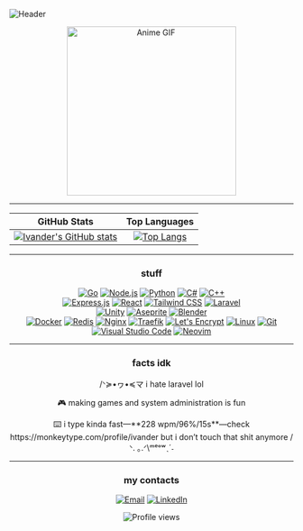      
<!-- Header -->
![Header](https://capsule-render.vercel.app/api?type=venom&height=300&color=220000&text=ivander&fontSize=70&textBg=false§ion=header&fontColor=FFD966&desc=backend%20and%20game%20dev&reversal=false)

<!-- Intro & GIF (Centered) -->
<div align="center">
  <img width="300" alt="Anime GIF" src="https://i.giphy.com/media/v1.Y2lkPTc5MGI3NjExczhmZmtiOTd1MDM2dmhyZHVzanV3dDdzZTdlbmM1MWFsZHhzMm8zbCZlcD12MV9pbnRlcm5hbF9naWZfYnlfaWQmY3Q9Zw/M8ubTcdyKsJAj5DsLC/giphy.gif">
</div>

---

<!-- Stats (Centered Table) -->
<div align="center">

| GitHub Stats                                                                                                                                                              | Top Languages                                                                                                                                                            |
| :-----------------------------------------------------------------------------------------------------------------------------------------------------------------------: | :-----------------------------------------------------------------------------------------------------------------------------------------------------------------------: |
| [![Ivander's GitHub stats](https://github-readme-stats-2-beta-blue.vercel.app/api?username=ivander08&show_icons=true&include_all_commits=true&theme=maroongold&hide_border=true&rank_icon=github)](https://github.com/anuraghazra/github-readme-stats) | [![Top Langs](https://github-readme-stats-2-beta-blue.vercel.app/api/top-langs/?username=ivander08&layout=compact&theme=maroongold&hide_border=true)](https://github.com/anuraghazra/github-readme-stats) |

</div>

---

<!-- Tech Stack Section -->
<h3 align="center">stuff</h3>
<p align="center">
  <!-- Languages -->
  <a href="#"><img alt="Go" src="https://img.shields.io/badge/Go-00ADD8?style=for-the-badge&logo=go&logoColor=white"></a>
  <a href="#"><img alt="Node.js" src="https://img.shields.io/badge/Node.js-393?style=for-the-badge&logo=nodedotjs&logoColor=white"></a>
  <a href="#"><img alt="Python" src="https://img.shields.io/badge/Python-3776AB?style=for-the-badge&logo=python&logoColor=white"></a>
  <a href="#"><img alt="C#" src="https://img.shields.io/badge/C%23-512BD4?style=for-the-badge&logo=csharp&logoColor=white"></a>
  <a href="#"><img alt="C++" src="https://img.shields.io/badge/C++-00599C?style=for-the-badge&logo=cplusplus&logoColor=white"></a>
  <br>
  <!-- Backend/Frameworks -->
  <a href="#"><img alt="Express.js" src="https://img.shields.io/badge/Express.js-000000?style=for-the-badge&logo=express&logoColor=white"></a>
  <a href="#"><img alt="React" src="https://img.shields.io/badge/React-61DAFB?style=for-the-badge&logo=react&logoColor=black"></a>
  <a href="#"><img alt="Tailwind CSS" src="https://img.shields.io/badge/Tailwind_CSS-06B6D4?style=for-the-badge&logo=tailwindcss&logoColor=white"></a>
  <a href="#"><img alt="Laravel" src="https://img.shields.io/badge/Laravel-FF2D20?style=for-the-badge&logo=laravel&logoColor=white"></a>
  <br>
  <!-- Game Dev -->
  <a href="#"><img alt="Unity" src="https://img.shields.io/badge/Unity-000000?style=for-the-badge&logo=unity&logoColor=white"></a>
  <a href="#"><img alt="Aseprite" src="https://img.shields.io/badge/Aseprite-7D929E?style=for-the-badge&logo=aseprite&logoColor=white"></a>
  <a href="#"><img alt="Blender" src="https://img.shields.io/badge/Blender-E87D0D?style=for-the-badge&logo=blender&logoColor=white"></a>
  <br>
  <!-- DevOps / Infrastructure -->
  <a href="#"><img alt="Docker" src="https://img.shields.io/badge/Docker-2496ED?style=for-the-badge&logo=docker&logoColor=white"></a>
  <a href="#"><img alt="Redis" src="https://img.shields.io/badge/Redis-DC382D?style=for-the-badge&logo=redis&logoColor=white"></a>
  <a href="#"><img alt="Nginx" src="https://img.shields.io/badge/Nginx-269539?style=for-the-badge&logo=nginx&logoColor=white"></a>
  <a href="#"><img alt="Traefik" src="https://img.shields.io/badge/Traefik-2496ED?style=for-the-badge&logo=traefikmesh&logoColor=white"></a> <!-- Traefik badge -->
  <a href="#"><img alt="Let's Encrypt" src="https://img.shields.io/badge/Let's_Encrypt-003A70?style=for-the-badge&logo=letsencrypt&logoColor=white"></a> <!-- Represents SSL -->
  <a href="#"><img alt="Linux" src="https://img.shields.io/badge/Linux-FCC624?style=for-the-badge&logo=linux&logoColor=black"></a>
  <a href="#"><img alt="Git" src="https://img.shields.io/badge/Git-F05032?style=for-the-badge&logo=git&logoColor=white"></a>
  <br>
  <!-- Editors -->
   <a href="#"><img alt="Visual Studio Code" src="https://img.shields.io/badge/VS_Code-007ACC?style=for-the-badge&logo=visualstudiocode&logoColor=white"></a>
   <a href="#"><img alt="Neovim" src="https://img.shields.io/badge/Neovim-57A143?style=for-the-badge&logo=neovim&logoColor=white"></a>
</p>

---

<!-- About Me / Fun Facts Section -->
<div align="center">
  <h3 align="center">facts idk</h3>
  <p> /ᐠ≽•ヮ•≼マ i hate laravel lol </p>
  <p> 🎮 making games and system administration is fun</p>
  <p> ⌨️ i type kinda fast—**228 wpm/96%/15s**—check https://monkeytype.com/profile/ivander but i don’t touch that shit anymore  /ᐠ. ｡.ᐟ\ᵐᵉᵒʷˎˊ˗  </p>
</div>

---

<!-- Connect Section -->
<h3 align="center">my contacts</h3>
<p align="center">
  <a href="mailto:ivanderseah08@gmail.com"><img alt="Email" src="https://img.shields.io/badge/Email-ivanderseah08@gmail.com-D14836?style=for-the-badge&logo=gmail&logoColor=white"></a>
    <!-- Add space -->
  <a href="https://www.linkedin.com/in/ivanderivander/"><img alt="LinkedIn" src="https://img.shields.io/badge/LinkedIn-ivanderivander-0A66C2?style=for-the-badge&logo=linkedin&logoColor=white"></a>
</p>

<!-- Optional: Visitor Counter -->
<p align="center">
  <img src="https://komarev.com/ghpvc/?username=ivander08&label=Profile%20Views&color=red&style=flat-square" alt="Profile views" />
</p>
